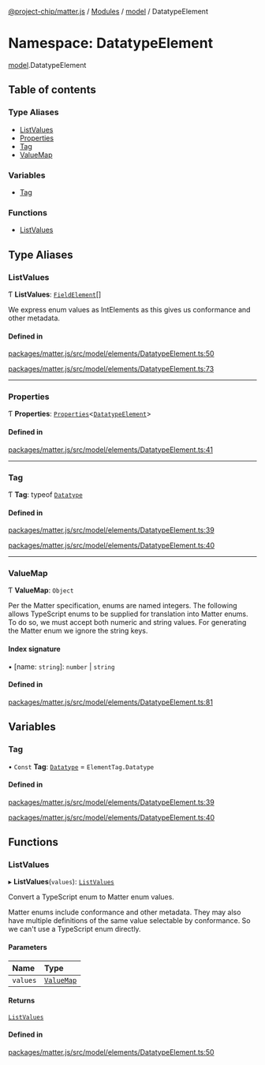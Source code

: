 [@project-chip/matter.js](../README.md) / [Modules](../modules.md) / [model](model.md) / DatatypeElement

# Namespace: DatatypeElement

[model](model.md).DatatypeElement

## Table of contents

### Type Aliases

- [ListValues](model.DatatypeElement.md#listvalues)
- [Properties](model.DatatypeElement.md#properties)
- [Tag](model.DatatypeElement.md#tag)
- [ValueMap](model.DatatypeElement.md#valuemap)

### Variables

- [Tag](model.DatatypeElement.md#tag-1)

### Functions

- [ListValues](model.DatatypeElement.md#listvalues-1)

## Type Aliases

### ListValues

Ƭ **ListValues**: [`FieldElement`](../interfaces/model.FieldElement-1.md)[]

We express enum values as IntElements as this gives us conformance
and other metadata.

#### Defined in

[packages/matter.js/src/model/elements/DatatypeElement.ts:50](https://github.com/project-chip/matter.js/blob/c0d55745d5279e16fdfaa7d2c564daa31e19c627/packages/matter.js/src/model/elements/DatatypeElement.ts#L50)

[packages/matter.js/src/model/elements/DatatypeElement.ts:73](https://github.com/project-chip/matter.js/blob/c0d55745d5279e16fdfaa7d2c564daa31e19c627/packages/matter.js/src/model/elements/DatatypeElement.ts#L73)

___

### Properties

Ƭ **Properties**: [`Properties`](model.BaseElement.md#properties)\<[`DatatypeElement`](../interfaces/model.DatatypeElement-1.md)\>

#### Defined in

[packages/matter.js/src/model/elements/DatatypeElement.ts:41](https://github.com/project-chip/matter.js/blob/c0d55745d5279e16fdfaa7d2c564daa31e19c627/packages/matter.js/src/model/elements/DatatypeElement.ts#L41)

___

### Tag

Ƭ **Tag**: typeof [`Datatype`](../enums/model.ElementTag.md#datatype)

#### Defined in

[packages/matter.js/src/model/elements/DatatypeElement.ts:39](https://github.com/project-chip/matter.js/blob/c0d55745d5279e16fdfaa7d2c564daa31e19c627/packages/matter.js/src/model/elements/DatatypeElement.ts#L39)

[packages/matter.js/src/model/elements/DatatypeElement.ts:40](https://github.com/project-chip/matter.js/blob/c0d55745d5279e16fdfaa7d2c564daa31e19c627/packages/matter.js/src/model/elements/DatatypeElement.ts#L40)

___

### ValueMap

Ƭ **ValueMap**: `Object`

Per the Matter specification, enums are named integers.  The following
allows TypeScript enums to be supplied for translation into Matter
enums.  To do so, we must accept both numeric and string values.  For
generating the Matter enum we ignore the string keys.

#### Index signature

▪ [name: `string`]: `number` \| `string`

#### Defined in

[packages/matter.js/src/model/elements/DatatypeElement.ts:81](https://github.com/project-chip/matter.js/blob/c0d55745d5279e16fdfaa7d2c564daa31e19c627/packages/matter.js/src/model/elements/DatatypeElement.ts#L81)

## Variables

### Tag

• `Const` **Tag**: [`Datatype`](../enums/model.ElementTag.md#datatype) = `ElementTag.Datatype`

#### Defined in

[packages/matter.js/src/model/elements/DatatypeElement.ts:39](https://github.com/project-chip/matter.js/blob/c0d55745d5279e16fdfaa7d2c564daa31e19c627/packages/matter.js/src/model/elements/DatatypeElement.ts#L39)

[packages/matter.js/src/model/elements/DatatypeElement.ts:40](https://github.com/project-chip/matter.js/blob/c0d55745d5279e16fdfaa7d2c564daa31e19c627/packages/matter.js/src/model/elements/DatatypeElement.ts#L40)

## Functions

### ListValues

▸ **ListValues**(`values`): [`ListValues`](model.DatatypeElement.md#listvalues)

Convert a TypeScript enum to Matter enum values.

Matter enums include conformance and other metadata.  They may also have
multiple definitions of the same value selectable by conformance.  So
we can't use a TypeScript enum directly.

#### Parameters

| Name | Type |
| :------ | :------ |
| `values` | [`ValueMap`](model.DatatypeElement.md#valuemap) |

#### Returns

[`ListValues`](model.DatatypeElement.md#listvalues)

#### Defined in

[packages/matter.js/src/model/elements/DatatypeElement.ts:50](https://github.com/project-chip/matter.js/blob/c0d55745d5279e16fdfaa7d2c564daa31e19c627/packages/matter.js/src/model/elements/DatatypeElement.ts#L50)

